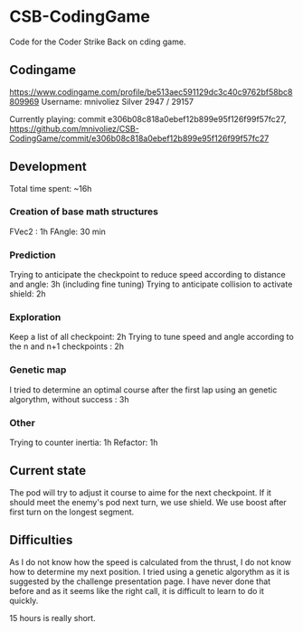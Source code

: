 # CSB-CodingGame

Code for the Coder Strike Back on cding game.

## Codingame
https://www.codingame.com/profile/be513aec591129dc3c40c9762bf58bc8809969
Username: mnivoliez
Silver 2947 / 29157

Currently playing: commit e306b08c818a0ebef12b899e95f126f99f57fc27, https://github.com/mnivoliez/CSB-CodingGame/commit/e306b08c818a0ebef12b899e95f126f99f57fc27

## Development

Total time spent: ~16h

### Creation of base math structures

FVec2 : 1h
FAngle: 30 min

### Prediction

Trying to anticipate the checkpoint to reduce speed according to distance and angle: 3h (including fine tuning)
Trying to anticipate collision to activate shield: 2h

### Exploration

Keep a list of all checkpoint: 2h
Trying to tune speed and angle according to the n and n+1 checkpoints : 2h

### Genetic map

I tried to determine an optimal course after the first lap using an genetic algorythm, without success : 3h

### Other
Trying to counter inertia: 1h
Refactor: 1h

## Current state

The pod will try to adjust it course to aime for the next checkpoint. If it should meet the enemy's pod next turn, we use shield. 
We use boost after first turn on the longest segment.

## Difficulties

As I do not know how the speed is calculated from the thrust, I do not know how to determine my next position.
I tried using a genetic algorythm as it is suggested by the challenge presentation page. I have never done that before and as it seems like the right call, it is difficult to learn to do it quickly.

15 hours is really short.
